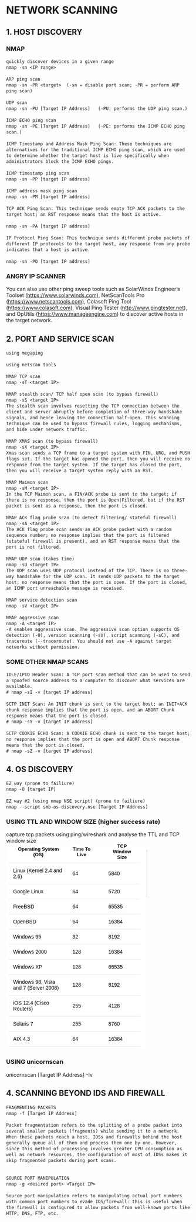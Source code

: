 # NETWORK SCANNING

## 1. HOST DISCOVERY
### NMAP
    quickly discover devices in a given range
    nmap -sn <IP range>

    ARP ping scan
    nmap -sn -PR <target>  (-sn = disable port scan; -PR = perform ARP ping scan)

    UDP scan
    nmap -sn -PU [Target IP Address]   (-PU: performs the UDP ping scan.)

    ICMP ECHO ping scan
    nmap -sn -PE [Target IP Address]   (-PE: performs the ICMP ECHO ping scan.)

    ICMP Timestamp and Address Mask Ping Scan: These techniques are alternatives for the traditional ICMP ECHO ping scan, which are used to determine whether the target host is live specifically when administrators block the ICMP ECHO pings.

    ICMP timestamp ping scan
    nmap -sn -PP [target IP address]

    ICMP address mask ping scan
    nmap -sn -PM [target IP address]

    TCP ACK Ping Scan: This technique sends empty TCP ACK packets to the target host; an RST response means that the host is active.

    nmap -sn -PA [target IP address]

    IP Protocol Ping Scan: This technique sends different probe packets of different IP protocols to the target host, any response from any probe indicates that a host is active.

    nmap -sn -PO [target IP address]

### ANGRY IP SCANNER

You can also use other ping sweep tools such as SolarWinds Engineer’s Toolset (https://www.solarwinds.com), NetScanTools Pro (https://www.netscantools.com), Colasoft Ping Tool (https://www.colasoft.com), Visual Ping Tester (http://www.pingtester.net), and OpUtils (https://www.manageengine.com) to discover active hosts in the target network. <br>

## 2. PORT AND SERVICE SCAN
    using megaping

    using netscan tools

    NMAP TCP scan
    nmap -sT <target IP>

    NMAP stealth scan/ TCP half open scan (to bypass firewall)
    nmap -sS <target IP>
    The stealth scan involves resetting the TCP connection between the client and server abruptly before completion of three-way handshake signals, and hence leaving the connection half-open. This scanning technique can be used to bypass firewall rules, logging mechanisms, and hide under network traffic.

    NMAP XMAS scan (to bypass firewall)
    nmap -sX <target IP>
    Xmas scan sends a TCP frame to a target system with FIN, URG, and PUSH flags set. If the target has opened the port, then you will receive no response from the target system. If the target has closed the port, then you will receive a target system reply with an RST.

    NMAP Maimon scan
    nmap -sM <target IP>
    In the TCP Maimon scan, a FIN/ACK probe is sent to the target; if there is no response, then the port is Open|Filtered, but if the RST packet is sent as a response, then the port is closed.

    NMAP ACK flag probe scan (to detect filtering/ stateful firewall)
    nmap -sA <target IP>
    The ACK flag probe scan sends an ACK probe packet with a random sequence number; no response implies that the port is filtered (stateful firewall is present), and an RST response means that the port is not filtered.

    NMAP UDP scan (takes time)
    nmap -sU <target IP>
    The UDP scan uses UDP protocol instead of the TCP. There is no three-way handshake for the UDP scan. It sends UDP packets to the target host; no response means that the port is open. If the port is closed, an ICMP port unreachable message is received.

    NMAP service detection scan
    nmap -sV <target IP>

    NMAP aggressive scan
    nmap -A <target IP>
    -A enables aggressive scan. The aggressive scan option supports OS detection (-O), version scanning (-sV), script scanning (-sC), and traceroute (--traceroute). You should not use -A against target networks without permission.


### SOME OTHER NMAP SCANS



    IDLE/IPID Header Scan: A TCP port scan method that can be used to send a spoofed source address to a computer to discover what services are available.
    # nmap -sI -v [target IP address]

    SCTP INIT Scan: An INIT chunk is sent to the target host; an INIT+ACK chunk response implies that the port is open, and an ABORT Chunk response means that the port is closed.
    # nmap -sY -v [target IP address]

    SCTP COOKIE ECHO Scan: A COOKIE ECHO chunk is sent to the target host; no response implies that the port is open and ABORT Chunk response means that the port is closed.
    # nmap -sZ -v [target IP address]

## 4. OS DISCOVERY
    EZ way (prone to failiure)
    nmap -O [target IP]

    EZ way #2 (using nmap NSE script) (prone to failiure)
    nmap --script smb-os-discovery.nse [Target IP Address]
### USING TTL AND WINDOW SIZE (higher success rate)
capture tcp packets using ping/wireshark and analyse the TTL and TCP window size <br>
![os list](os.png) <br>

### USING unicornscan
unicornscan [Target IP Address] -Iv

## 4. SCANNING BEYOND IDS AND FIREWALL
    FRAGMENTING PACKETS
    nmap -f [Target IP Address]

    Packet fragmentation refers to the splitting of a probe packet into several smaller packets (fragments) while sending it to a network. When these packets reach a host, IDSs and firewalls behind the host generally queue all of them and process them one by one. However, since this method of processing involves greater CPU consumption as well as network resources, the configuration of most of IDSs makes it skip fragmented packets during port scans.


    SOURCE PORT MANIPULATION
    nmap -g <desired port> <Target IP>

    Source port manipulation refers to manipulating actual port numbers with common port numbers to evade IDS/firewall: this is useful when the firewall is configured to allow packets from well-known ports like HTTP, DNS, FTP, etc.

    